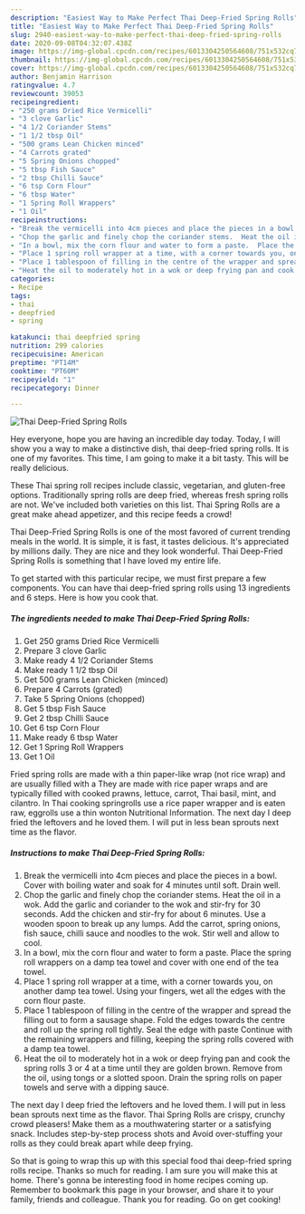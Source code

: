 ```yaml
---
description: "Easiest Way to Make Perfect Thai Deep-Fried Spring Rolls"
title: "Easiest Way to Make Perfect Thai Deep-Fried Spring Rolls"
slug: 2940-easiest-way-to-make-perfect-thai-deep-fried-spring-rolls
date: 2020-09-08T04:32:07.438Z
image: https://img-global.cpcdn.com/recipes/6013304250564608/751x532cq70/thai-deep-fried-spring-rolls-recipe-main-photo.jpg
thumbnail: https://img-global.cpcdn.com/recipes/6013304250564608/751x532cq70/thai-deep-fried-spring-rolls-recipe-main-photo.jpg
cover: https://img-global.cpcdn.com/recipes/6013304250564608/751x532cq70/thai-deep-fried-spring-rolls-recipe-main-photo.jpg
author: Benjamin Harrison
ratingvalue: 4.7
reviewcount: 39053
recipeingredient:
- "250 grams Dried Rice Vermicelli"
- "3 clove Garlic"
- "4 1/2 Coriander Stems"
- "1 1/2 tbsp Oil"
- "500 grams Lean Chicken minced"
- "4 Carrots grated"
- "5 Spring Onions chopped"
- "5 tbsp Fish Sauce"
- "2 tbsp Chilli Sauce"
- "6 tsp Corn Flour"
- "6 tbsp Water"
- "1 Spring Roll Wrappers"
- "1 Oil"
recipeinstructions:
- "Break the vermicelli into 4cm pieces and place the pieces in a bowl. Cover with boiling water and soak for 4 minutes until soft.  Drain well."
- "Chop the garlic and finely chop the coriander stems.  Heat the oil in a wok.  Add the garlic and coriander to the wok and stir-fry for 30 seconds.  Add the chicken and stir-fry for about 6 minutes.  Use a wooden spoon to break up any lumps.  Add the carrot, spring onions, fish sauce, chilli sauce and noodles to the wok.  Stir well and allow to cool."
- "In a bowl, mix the corn flour and water to form a paste.  Place the spring roll wrappers on a damp tea towel and cover with one end of the tea towel."
- "Place 1 spring roll wrapper at a time, with a corner towards you, on another damp tea towel.  Using your fingers, wet all the edges with the corn flour paste."
- "Place 1 tablespoon of filling in the centre of the wrapper and spread the filling out to form a sausage shape.  Fold the edges towards the centre and roll up the spring roll tightly.  Seal the edge with paste  Continue with the remaining wrappers and filling, keeping the spring rolls covered with a damp tea towel."
- "Heat the oil to moderately hot in a wok or deep frying pan and cook the spring rolls 3 or 4 at a time until they are golden brown.  Remove from the oil, using tongs or a slotted spoon.  Drain the spring rolls on paper towels and serve with a dipping sauce."
categories:
- Recipe
tags:
- thai
- deepfried
- spring

katakunci: thai deepfried spring 
nutrition: 299 calories
recipecuisine: American
preptime: "PT14M"
cooktime: "PT60M"
recipeyield: "1"
recipecategory: Dinner

---
```



![Thai Deep-Fried Spring Rolls](https://img-global.cpcdn.com/recipes/6013304250564608/751x532cq70/thai-deep-fried-spring-rolls-recipe-main-photo.jpg)

Hey everyone, hope you are having an incredible day today. Today, I will show you a way to make a distinctive dish, thai deep-fried spring rolls. It is one of my favorites. This time, I am going to make it a bit tasty. This will be really delicious.

These Thai spring roll recipes include classic, vegetarian, and gluten-free options. Traditionally spring rolls are deep fried, whereas fresh spring rolls are not. We&#39;ve included both varieties on this list. Thai Spring Rolls are a great make ahead appetizer, and this recipe feeds a crowd!

Thai Deep-Fried Spring Rolls is one of the most favored of current trending meals in the world. It is simple, it is fast, it tastes delicious. It's appreciated by millions daily. They are nice and they look wonderful. Thai Deep-Fried Spring Rolls is something that I have loved my entire life.


To get started with this particular recipe, we must first prepare a few components. You can have thai deep-fried spring rolls using 13 ingredients and 6 steps. Here is how you cook that.

<!--inarticleads1-->

##### The ingredients needed to make Thai Deep-Fried Spring Rolls:

1. Get 250 grams Dried Rice Vermicelli
1. Prepare 3 clove Garlic
1. Make ready 4 1/2 Coriander Stems
1. Make ready 1 1/2 tbsp Oil
1. Get 500 grams Lean Chicken (minced)
1. Prepare 4 Carrots (grated)
1. Take 5 Spring Onions (chopped)
1. Get 5 tbsp Fish Sauce
1. Get 2 tbsp Chilli Sauce
1. Get 6 tsp Corn Flour
1. Make ready 6 tbsp Water
1. Get 1 Spring Roll Wrappers
1. Get 1 Oil


Fried spring rolls are made with a thin paper-like wrap (not rice wrap) and are usually filled with a They are made with rice paper wraps and are typically filled with cooked prawns, lettuce, carrot, Thai basil, mint, and cilantro. In Thai cooking springrolls use a rice paper wrapper and is eaten raw, eggrolls use a thin wonton Nutritional Information. The next day I deep fried the leftovers and he loved them. I will put in less bean sprouts next time as the flavor. 

<!--inarticleads2-->

##### Instructions to make Thai Deep-Fried Spring Rolls:

1. Break the vermicelli into 4cm pieces and place the pieces in a bowl. Cover with boiling water and soak for 4 minutes until soft.  Drain well.
1. Chop the garlic and finely chop the coriander stems.  Heat the oil in a wok.  Add the garlic and coriander to the wok and stir-fry for 30 seconds.  Add the chicken and stir-fry for about 6 minutes.  Use a wooden spoon to break up any lumps.  Add the carrot, spring onions, fish sauce, chilli sauce and noodles to the wok.  Stir well and allow to cool.
1. In a bowl, mix the corn flour and water to form a paste.  Place the spring roll wrappers on a damp tea towel and cover with one end of the tea towel.
1. Place 1 spring roll wrapper at a time, with a corner towards you, on another damp tea towel.  Using your fingers, wet all the edges with the corn flour paste.
1. Place 1 tablespoon of filling in the centre of the wrapper and spread the filling out to form a sausage shape.  Fold the edges towards the centre and roll up the spring roll tightly.  Seal the edge with paste  Continue with the remaining wrappers and filling, keeping the spring rolls covered with a damp tea towel.
1. Heat the oil to moderately hot in a wok or deep frying pan and cook the spring rolls 3 or 4 at a time until they are golden brown.  Remove from the oil, using tongs or a slotted spoon.  Drain the spring rolls on paper towels and serve with a dipping sauce.


The next day I deep fried the leftovers and he loved them. I will put in less bean sprouts next time as the flavor. Thai Spring Rolls are crispy, crunchy crowd pleasers! Make them as a mouthwatering starter or a satisfying snack. Includes step-by-step process shots and Avoid over-stuffing your rolls as they could break apart while deep frying. 

So that is going to wrap this up with this special food thai deep-fried spring rolls recipe. Thanks so much for reading. I am sure you will make this at home. There's gonna be interesting food in home recipes coming up. Remember to bookmark this page in your browser, and share it to your family, friends and colleague. Thank you for reading. Go on get cooking!
